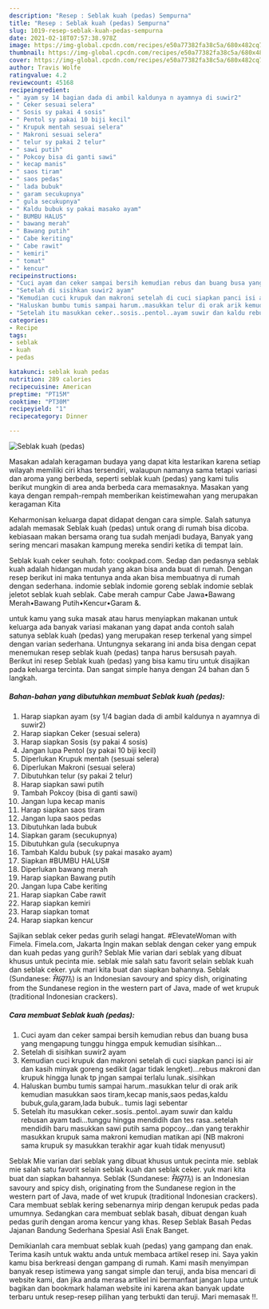 ```yaml
---
description: "Resep : Seblak kuah (pedas) Sempurna"
title: "Resep : Seblak kuah (pedas) Sempurna"
slug: 1019-resep-seblak-kuah-pedas-sempurna
date: 2021-02-18T07:57:38.978Z
image: https://img-global.cpcdn.com/recipes/e50a77382fa38c5a/680x482cq70/seblak-kuah-pedas-foto-resep-utama.jpg
thumbnail: https://img-global.cpcdn.com/recipes/e50a77382fa38c5a/680x482cq70/seblak-kuah-pedas-foto-resep-utama.jpg
cover: https://img-global.cpcdn.com/recipes/e50a77382fa38c5a/680x482cq70/seblak-kuah-pedas-foto-resep-utama.jpg
author: Travis Wolfe
ratingvalue: 4.2
reviewcount: 45168
recipeingredient:
- " ayam sy 14 bagian dada di ambil kaldunya n ayamnya di suwir2"
- " Ceker sesuai selera"
- " Sosis sy pakai 4 sosis"
- " Pentol sy pakai 10 biji kecil"
- " Krupuk mentah sesuai selera"
- " Makroni sesuai selera"
- " telur sy pakai 2 telur"
- " sawi putih"
- " Pokcoy bisa di ganti sawi"
- " kecap manis"
- " saos tiram"
- " saos pedas"
- " lada bubuk"
- " garam secukupnya"
- " gula secukupnya"
- " Kaldu bubuk sy pakai masako ayam"
- " BUMBU HALUS"
- " bawang merah"
- " Bawang putih"
- " Cabe keriting"
- " Cabe rawit"
- " kemiri"
- " tomat"
- " kencur"
recipeinstructions:
- "Cuci ayam dan ceker sampai bersih kemudian rebus dan buang busa yang mengapung tunggu hingga empuk kemudian sisihkan..."
- "Setelah di sisihkan suwir2 ayam"
- "Kemudian cuci krupuk dan makroni setelah di cuci siapkan panci isi air dan kasih minyak goreng sedikit (agar tidak lengket)...rebus makroni dan krupuk hingga lunak tp jngan sampai terlalu lunak..sisihkan"
- "Haluskan bumbu tumis sampai harum..masukkan telur di orak arik kemudian masukkan saos tiram,kecap manis,saos pedas,kaldu bubuk,gula,garam,lada bubuk.. tumis lagi sebentar"
- "Setelah itu masukkan ceker..sosis..pentol..ayam suwir dan kaldu rebusan ayam tadi...tunggu hingga mendidih dan tes rasa..setelah mendidih baru masukkan sawi putih sama popcoy...dan yang terakhir masukkan krupuk sama makroni kemudian matikan api (NB makroni sama krupuk sy masukkan terakhir agar kuah tidak menyusut)"
categories:
- Recipe
tags:
- seblak
- kuah
- pedas

katakunci: seblak kuah pedas 
nutrition: 289 calories
recipecuisine: American
preptime: "PT15M"
cooktime: "PT30M"
recipeyield: "1"
recipecategory: Dinner

---
```



![Seblak kuah (pedas)](https://img-global.cpcdn.com/recipes/e50a77382fa38c5a/680x482cq70/seblak-kuah-pedas-foto-resep-utama.jpg)

Masakan adalah keragaman budaya yang dapat kita lestarikan karena setiap wilayah memiliki ciri khas tersendiri, walaupun namanya sama tetapi variasi dan aroma yang berbeda, seperti seblak kuah (pedas) yang kami tulis berikut mungkin di area anda berbeda cara memasaknya. Masakan yang kaya dengan rempah-rempah memberikan keistimewahan yang merupakan keragaman Kita

Keharmonisan keluarga dapat didapat dengan cara simple. Salah satunya adalah memasak Seblak kuah (pedas) untuk orang di rumah bisa dicoba. kebiasaan makan bersama orang tua sudah menjadi budaya, Banyak yang sering mencari masakan kampung mereka sendiri ketika di tempat lain.

Seblak kuah ceker seuhah. foto: cookpad.com. Sedap dan pedasnya seblak kuah adalah hidangan mudah yang akan bisa anda buat di rumah. Dengan resep berikut ini maka tentunya anda akan bisa membuatnya di rumah dengan sederhana. indomie seblak indomie goreng seblak indomie seblak jeletot seblak kuah seblak. Cabe merah campur Cabe Jawa•Bawang Merah•Bawang Putih•Kencur•Garam &amp;.

untuk kamu yang suka masak atau harus menyiapkan makanan untuk keluarga ada banyak variasi makanan yang dapat anda contoh salah satunya seblak kuah (pedas) yang merupakan resep terkenal yang simpel dengan varian sederhana. Untungnya sekarang ini anda bisa dengan cepat menemukan resep seblak kuah (pedas) tanpa harus bersusah payah.
Berikut ini resep Seblak kuah (pedas) yang bisa kamu tiru untuk disajikan pada keluarga tercinta. Dan sangat simple hanya dengan 24 bahan dan 5 langkah.


<!--inarticleads1-->

##### Bahan-bahan yang dibutuhkan membuat Seblak kuah (pedas):

1. Harap siapkan  ayam (sy 1/4 bagian dada di ambil kaldunya n ayamnya di suwir2)
1. Harap siapkan  Ceker (sesuai selera)
1. Harap siapkan  Sosis (sy pakai 4 sosis)
1. Jangan lupa  Pentol (sy pakai 10 biji kecil)
1. Diperlukan  Krupuk mentah (sesuai selera)
1. Diperlukan  Makroni (sesuai selera)
1. Dibutuhkan  telur (sy pakai 2 telur)
1. Harap siapkan  sawi putih
1. Tambah  Pokcoy (bisa di ganti sawi)
1. Jangan lupa  kecap manis
1. Harap siapkan  saos tiram
1. Jangan lupa  saos pedas
1. Dibutuhkan  lada bubuk
1. Siapkan  garam (secukupnya)
1. Dibutuhkan  gula (secukupnya
1. Tambah  Kaldu bubuk (sy pakai masako ayam)
1. Siapkan  #BUMBU HALUS#
1. Diperlukan  bawang merah
1. Harap siapkan  Bawang putih
1. Jangan lupa  Cabe keriting
1. Harap siapkan  Cabe rawit
1. Harap siapkan  kemiri
1. Harap siapkan  tomat
1. Harap siapkan  kencur


Sajikan seblak ceker pedas gurih selagi hangat. #ElevateWoman with Fimela. Fimela.com, Jakarta Ingin makan seblak dengan ceker yang empuk dan kuah pedas yang gurih? Seblak Mie varian dari seblak yang dibuat khusus untuk pecinta mie. seblak mie salah satu favorit selain seblak kuah dan seblak ceker. yuk mari kita buat dan siapkan bahannya. Seblak (Sundanese: ᮞᮨᮘᮣᮊ᮪) is an Indonesian savoury and spicy dish, originating from the Sundanese region in the western part of Java, made of wet krupuk (traditional Indonesian crackers). 

<!--inarticleads2-->

##### Cara membuat  Seblak kuah (pedas):

1. Cuci ayam dan ceker sampai bersih kemudian rebus dan buang busa yang mengapung tunggu hingga empuk kemudian sisihkan...
1. Setelah di sisihkan suwir2 ayam
1. Kemudian cuci krupuk dan makroni setelah di cuci siapkan panci isi air dan kasih minyak goreng sedikit (agar tidak lengket)...rebus makroni dan krupuk hingga lunak tp jngan sampai terlalu lunak..sisihkan
1. Haluskan bumbu tumis sampai harum..masukkan telur di orak arik kemudian masukkan saos tiram,kecap manis,saos pedas,kaldu bubuk,gula,garam,lada bubuk.. tumis lagi sebentar
1. Setelah itu masukkan ceker..sosis..pentol..ayam suwir dan kaldu rebusan ayam tadi...tunggu hingga mendidih dan tes rasa..setelah mendidih baru masukkan sawi putih sama popcoy...dan yang terakhir masukkan krupuk sama makroni kemudian matikan api (NB makroni sama krupuk sy masukkan terakhir agar kuah tidak menyusut)


Seblak Mie varian dari seblak yang dibuat khusus untuk pecinta mie. seblak mie salah satu favorit selain seblak kuah dan seblak ceker. yuk mari kita buat dan siapkan bahannya. Seblak (Sundanese: ᮞᮨᮘᮣᮊ᮪) is an Indonesian savoury and spicy dish, originating from the Sundanese region in the western part of Java, made of wet krupuk (traditional Indonesian crackers). Cara membuat seblak kering sebenarnya mirip dengan kerupuk pedas pada umumnya. Sedangkan cara membuat seblak basah, dibuat dengan kuah pedas gurih dengan aroma kencur yang khas. Resep Seblak Basah Pedas Jajanan Bandung Sederhana Spesial Asli Enak Banget. 

Demikianlah cara membuat seblak kuah (pedas) yang gampang dan enak. Terima kasih untuk waktu anda untuk membaca artikel resep ini. Saya yakin kamu bisa berkreasi dengan gampang di rumah. Kami masih menyimpan banyak resep istimewa yang sangat simple dan teruji, anda bisa mencari di website kami, dan jika anda merasa artikel ini bermanfaat jangan lupa untuk bagikan dan bookmark halaman website ini karena akan banyak update terbaru untuk resep-resep pilihan yang terbukti dan teruji. Mari memasak !!. 
